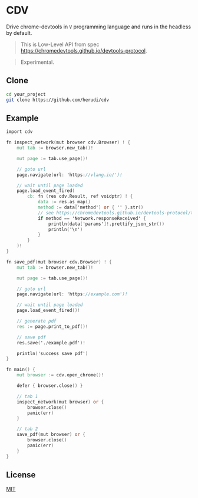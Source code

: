 # CDV

Drive chrome-devtools in `V` programming language and runs in the headless by default.

> This is Low-Level API from spec https://chromedevtools.github.io/devtools-protocol.

> Experimental.

## Clone
```bash
cd your_project
git clone https://github.com/herudi/cdv
```
## Example
```v
import cdv

fn inspect_network(mut browser cdv.Browser) ! {
	mut tab := browser.new_tab()!

	mut page := tab.use_page()!

	// goto url
	page.navigate(url: 'https://vlang.io/')!

	// wait until page loaded
	page.load_event_fired(
		cb: fn (res cdv.Result, ref voidptr) ! {
			data := res.as_map()
			method := data['method'] or { '' }.str()
			// see https://chromedevtools.github.io/devtools-protocol/tot/Network/#event-responseReceived
			if method == 'Network.responseReceived' {
				println(data['params']!.prettify_json_str())
				println('\n')
			}
		}
	)!
}

fn save_pdf(mut browser cdv.Browser) ! {
	mut tab := browser.new_tab()!

	mut page := tab.use_page()!

	// goto url
	page.navigate(url: 'https://example.com')!

	// wait until page loaded
	page.load_event_fired()!

	// generate pdf
	res := page.print_to_pdf()!

	// save pdf
	res.save('./example.pdf')!

	println('success save pdf')
}

fn main() {
	mut browser := cdv.open_chrome()!

	defer { browser.close() }

	// tab 1
	inspect_network(mut browser) or {
		browser.close()
		panic(err)
	}

	// tab 2
	save_pdf(mut browser) or {
		browser.close()
		panic(err)
	}
}

```

## License

[MIT](LICENSE)